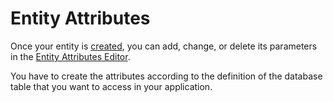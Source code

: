 # Entity Attributes

Once your entity is [created](https://github.com/danielmarquespt/docs-product/tree/e7ea3f444d5129dab245c69ab72ae091554bc4fb/src/extensibility-and-integration/integration-studio/managing-extensions/entity-define.md%3E), you can add, change, or delete its parameters in the [Entity Attributes Editor](https://github.com/danielmarquespt/docs-product/tree/e7ea3f444d5129dab245c69ab72ae091554bc4fb/src/ref/integration-studio/editor/action-parameters.md%3E).

You have to create the attributes according to the definition of the database table that you want to access in your application.


